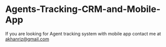 # Agents-Tracking-CRM-and-Mobile-App
If you are looking for Agent tracking system with mobile app contact me at akhanriz@gmail.com
